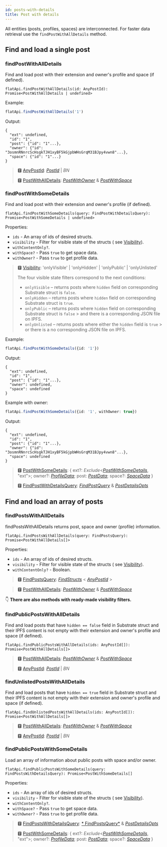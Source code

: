 ```yaml
---
id: posts-with-details 
title: Post with details
---
```


All entities (posts, profiles, spaces) are interconnected. For faster data retrieval use
the `findPostWithAllDetails` method.

## Find and load a single post

### findPostWithAllDetails

Find and load post with their extension and owner's profile and space (if defined).

```
flatApi.findPostWithAllDetails(id: AnyPostId): Promise<PostWithAllDetails | undefined>
```

Example:

```typescript
flatApi.findPostWithAllDetails('1')
```

Output:

```
{
  "ext": undefined,
  "id": "1",
  "post": {"id": "1"...},
  "owner": {"id": "3osmnRNnrcScHsgkTJH1xyBF5kGjpbWHsGrqM31BJpy4vwn8"...},
  "space": {"id": "1"...}
}
```

> 🆃 [AnyPostId](https://docs.subsocial.network/js-docs/js-sdk/modules.html#anypostid): [*PostId*](https://docs.subsocial.network/js-docs/js-sdk/interfaces/interfaces.postid.html) | *BN*
>
> 🆃 [PostWithAllDetails](https://docs.subsocial.network/js-docs/js-sdk/modules/dto.html#postwithalldetails): [*PostWithOwner*](https://docs.subsocial.network/js-docs/js-sdk/modules/dto.html#postwithowner) & [*PostWithSpace*](https://docs.subsocial.network/js-docs/js-sdk/modules/dto.html#postwithspace)

### findPostWithSomeDetails

Find and load post with their extension and owner's profile (if defined).

```
flatApi.findPostWithSomeDetails(query: FindPostWithDetailsQuery): Promise<PostWithSomeDetails | undefined>
```

Properties:

- `ids` - An array of ids of desired structs.
- `visibility` - Filter for visible state of the structs (
  see [Visibility](https://docs.subsocial.network/js-docs/js-sdk/modules.html#visibility)).
- `withContentOnly?`.
- `withSpace?` - Pass `true` to get space data.
- `withOwner?` - Pass `true` to get profile data.

> 🆃 [Visibility](https://docs.subsocial.network/js-docs/js-sdk/modules.html#visibility): 'onlyVisible' | 'onlyHidden' | 'onlyPublic' | 'onlyUnlisted'
>
> The four visible state filters correspond to the next conditions:
> - `onlyVisible` – returns posts where `hidden` field on corresponding Substrate struct is `false`.
> - `onlyHidden` – returns posts where `hidden` field on corresponding Substrate struct is `true`.
> - `onlyPublic` – returns posts where `hidden` field on corresponding Substrate struct is `false`
    > and there is a corresponding JSON file on IPFS.
> - `onlyUnlisted` – returns posts where either the `hidden` field is `true`
    > or there is a no corresponding JSON file on IPFS.

Example: 

```typescript
flatApi.findPostWithSomeDetails({id: '1'})
```

Output: 

```
{
  "ext": undefined,
  "id": "1",
  "post": {"id": "1"...},
  "owner": undefined,
  "space": undefined
}
```

Example with owner: 

```typescript
flatApi.findPostWithSomeDetails({id: '1', withOwner: true})
```

Output: 

```
{
  "ext": undefined,
  "id": "1",
  "post": {"id": "1"...},
  "owner": {"id": "3osmnRNnrcScHsgkTJH1xyBF5kGjpbWHsGrqM31BJpy4vwn8"...},
  "space": undefined
}
```

> 🆃 [PostWithSomeDetails](https://docs.subsocial.network/js-docs/js-sdk/modules/dto.html#postwithsomedetails): { ext?: *Exclude*<[*PostWithSomeDetails*](https://docs.subsocial.network/js-docs/js-sdk/modules/dto.html#postwithsomedetails), "ext">; owner?: [*ProfileData*](https://docs.subsocial.network/js-docs/js-sdk/modules/dto.html#profiledata); post: [*PostData*](https://docs.subsocial.network/js-docs/js-sdk/modules/dto.html#postdata); space?: [*SpaceData*](https://docs.subsocial.network/js-docs/js-sdk/modules/dto.html#spacedata) }
>
> 🆃 [FindPostWithDetailsQuery](https://docs.subsocial.network/js-docs/js-sdk/modules.html#findpostwithdetailsquery): [*FindPostQuery*](https://docs.subsocial.network/js-docs/js-sdk/modules.html#findpostquery) & [*PostDetailsOpts*   ](https://docs.subsocial.network/js-docs/js-sdk/modules.html#postdetailsopts)

## Find and load an array of posts

### findPostsWithAllDetails

findPostsWithAllDetails returns post, space and owner (profile) information.

```
flatApi.findPostsWithAllDetails(query: FindPostsQuery): Promise<PostWithAllDetails[]>
```

Properties:

- `ids` - An array of ids of desired structs.
- `visibility` - Filter for visible state of the structs (
  see [Visibility](https://docs.subsocial.network/js-docs/js-sdk/modules.html#visibility)).
- `withContentOnly?` - Boolean.

> 🆃 [FindPostsQuery](https://docs.subsocial.network/js-docs/js-sdk/modules.html#findpostsquery): [*FindStructs*](https://docs.subsocial.network/js-docs/js-sdk/modules.html#findstructs) < [*AnyPostId*](https://docs.subsocial.network/js-docs/js-sdk/modules.html#anypostid) >

> 🆃 [PostWithAllDetails](https://docs.subsocial.network/js-docs/js-sdk/modules/dto.html#postwithalldetails): [*PostWithOwner*](https://docs.subsocial.network/js-docs/js-sdk/modules/dto.html#postwithowner) & [*PostWithSpace*](https://docs.subsocial.network/js-docs/js-sdk/modules/dto.html#postwithspace)


:point_down: **There are also methods with ready-made visibility filters.**

### findPublicPostsWithAllDetails

Find and load posts that have `hidden == false` field in Substrate struct and their IPFS content is
not empty with their extension and owner's profile and space (if defined).

```
flatApi.findPublicPostsWithAllDetails(ids: AnyPostId[]): Promise<PostWithAllDetails[]>
```

> 🆃 [PostWithAllDetails](https://docs.subsocial.network/js-docs/js-sdk/modules/dto.html#postwithalldetails): [*PostWithOwner*](https://docs.subsocial.network/js-docs/js-sdk/modules/dto.html#postwithowner) & [*PostWithSpace*](https://docs.subsocial.network/js-docs/js-sdk/modules/dto.html#postwithspace)
>
> 🆃 [AnyPostId](https://docs.subsocial.network/js-docs/js-sdk/modules.html#anypostid): [*PostId*](https://docs.subsocial.network/js-docs/js-sdk/interfaces/interfaces.postid.html) | *BN*

### findUnlistedPostsWithAllDetails

Find and load posts that have `hidden == true` field in Substrate struct and their IPFS content is
not empty with their extension and owner's profile and space (if defined).

```
flatApi.findUnlistedPostsWithAllDetails(ids: AnyPostId[]): Promise<PostWithAllDetails[]>
```

> 🆃 [PostWithAllDetails](https://docs.subsocial.network/js-docs/js-sdk/modules/dto.html#postwithalldetails): [*PostWithOwner*](https://docs.subsocial.network/js-docs/js-sdk/modules/dto.html#postwithowner) & [*PostWithSpace*](https://docs.subsocial.network/js-docs/js-sdk/modules/dto.html#postwithspace)
>
> 🆃 [AnyPostId](https://docs.subsocial.network/js-docs/js-sdk/modules.html#anypostid): [*PostId*](https://docs.subsocial.network/js-docs/js-sdk/interfaces/interfaces.postid.html) | *BN*


### findPublicPostsWithSomeDetails

Load an array of information about public posts with space and/or owner.

```
flatApi.findPublicPostsWithSomeDetails(query: FindPostsWithDetailsQuery): Promise<PostWithSomeDetails[]
```

Properties:

- `ids` - An array of ids of desired structs.
- `visibility` - Filter for visible state of the structs (
  see [Visibility](https://docs.subsocial.network/js-docs/js-sdk/modules.html#visibility)).
- `withContentOnly?`.
- `withSpace?` - Pass `true` to get space data.
- `withOwner?` - Pass `true` to get profile data.

> 🆃 [FindPostsWithDetailsQuery](https://docs.subsocial.network/js-docs/js-sdk/modules.html#findpostswithdetailsquery): [* FindPostsQuery*](https://docs.subsocial.network/js-docs/js-sdk/modules.html#findpostsquery) & [*PostDetailsOpts*](https://docs.subsocial.network/js-docs/js-sdk/modules.html#postdetailsopts)
>
> 🆃 [PostWithSomeDetails](https://docs.subsocial.network/js-docs/js-sdk/modules/dto.html#postwithsomedetails): { ext?: *Exclude*<[*PostWithSomeDetails*](https://docs.subsocial.network/js-docs/js-sdk/modules/dto.html#postwithsomedetails), "ext">; owner?: [*ProfileData*](https://docs.subsocial.network/js-docs/js-sdk/modules/dto.html#profiledata); post: [*PostData*](https://docs.subsocial.network/js-docs/js-sdk/modules/dto.html#postdata); space?: [*SpaceData*](https://docs.subsocial.network/js-docs/js-sdk/modules/dto.html#spacedata) }
